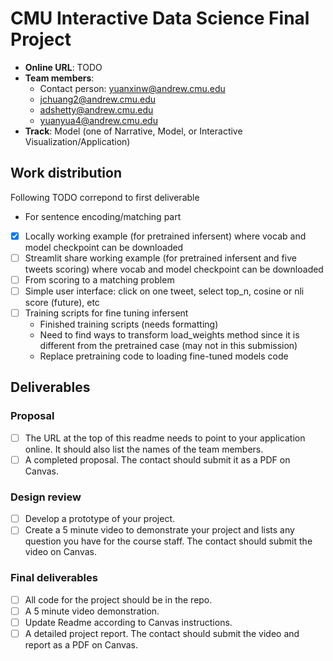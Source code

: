 # CMU Interactive Data Science Final Project

* **Online URL**: TODO
* **Team members**:
  * Contact person: yuanxinw@andrew.cmu.edu
  * jchuang2@andrew.cmu.edu
  * adshetty@andrew.cmu.edu
  * yuanyua4@andrew.cmu.edu
* **Track**: Model (one of Narrative, Model, or Interactive Visualization/Application)

## Work distribution

Following TODO correpond to first deliverable


 - For sentence encoding/matching part
 - [x] Locally working example (for pretrained infersent) where vocab and model checkpoint can be downloaded
 - [ ] Streamlit share working example (for pretrained infersent and five tweets scoring) where vocab and model checkpoint can be downloaded
 - [ ] From scoring to a matching problem
 - [ ] Simple user interface: click on one tweet, select top_n, cosine or nli score (future), etc
 - [ ] Training scripts for fine tuning infersent 
   - Finished training scripts (needs formatting)
   - Need to find ways to transform load_weights method since it is different from the pretrained case (may not in this submission)
   - Replace pretraining code to loading fine-tuned models code

## Deliverables

### Proposal

- [ ] The URL at the top of this readme needs to point to your application online. It should also list the names of the team members.
- [ ] A completed proposal. The contact should submit it as a PDF on Canvas.

### Design review

- [ ] Develop a prototype of your project.
- [ ] Create a 5 minute video to demonstrate your project and lists any question you have for the course staff. The contact should submit the video on Canvas.

### Final deliverables

- [ ] All code for the project should be in the repo.
- [ ] A 5 minute video demonstration.
- [ ] Update Readme according to Canvas instructions.
- [ ] A detailed project report. The contact should submit the video and report as a PDF on Canvas.
